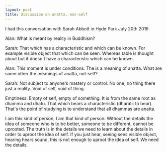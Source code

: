 ```yaml
---
layout: post
title: Discussion on anatta, non-self
---
```


I had this conversation with Sarah Abbott in Hyde Park July 20th 2019

Alan: What is meant by reality in Buddhism?
 
Sarah: That which has a characteristic and which can be known. For example visible object that which can be seen. Whereas table is thought about but it doesn't have a characteristic which can be known.

Alan: This moment is under conditions. The is a meaning of anatta. What are some other  the meanings of anatta, not-self?

Sarah: Not subject to anyone's mastery or control. No one, no thing there just a reality. Void of self, void of thing.

Emptiness. Empty of self, empty of something. It is from the same root as dhamma and dhatu. That which bears a characteristic (dharati: to bear). That's the point of studying is to understand that all dhammas are anatta.

I am this kind of person, I am that kind of person. Without the details the idea of someone who is to be better, someone to be different, cannot be uprooted.
The truth is in the details we need to learn about the details in order to uproot the idea of self. If you just hear, seeing sees visible object, hearing hears sound, this is not enough to uproot the idea of self. We need the details.
